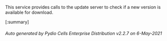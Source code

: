 






This service provides calls to the update server to check if a new version is available for download.

[:summary]

###### Auto generated by Pydio Cells Enterprise Distribution v2.2.7 on 6-May-2021
